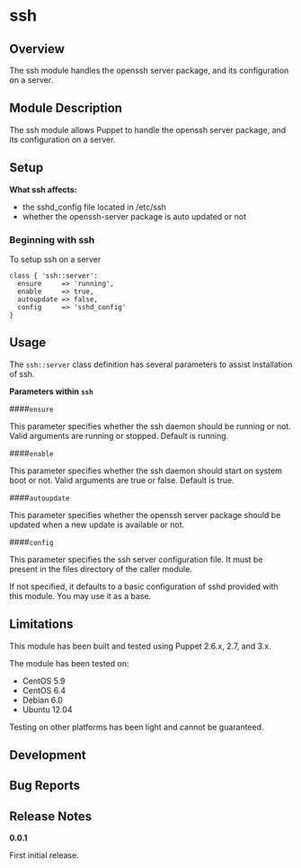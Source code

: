 ssh
====


Overview
--------

The ssh module handles the openssh server package, and its configuration on a server.


Module Description
-------------------

The ssh module allows Puppet to handle the openssh server package, and its configuration on a server.

Setup
-----

**What ssh affects:**

* the sshd_config file located in /etc/ssh
* whether the openssh-server package is auto updated or not
	
### Beginning with ssh

To setup ssh on a server

    class { 'ssh::server':
      ensure     => 'running',
      enable     => true,
      autoupdate => false,
      config     => 'sshd_config'
    }

Usage
------

The `ssh::server` class definition has several parameters to assist installation of ssh.

**Parameters within `ssh`**

####`ensure`

This parameter specifies whether the ssh daemon should be running or not.
Valid arguments are running or stopped. Default is running.

####`enable`

This parameter specifies whether the ssh daemon should start on system boot or not.
Valid arguments are true or false. Default is true.

####`autoupdate`

This parameter specifies whether the openssh server package should be updated when a new update is available or not.

####`config`

This parameter specifies the ssh server configuration file.
It must be present in the files directory of the caller module.

If not specified, it defaults to a basic configuration of sshd provided with this module. You may use it as a base.

Limitations
------------

This module has been built and tested using Puppet 2.6.x, 2.7, and 3.x.

The module has been tested on:

* CentOS 5.9
* CentOS 6.4
* Debian 6.0 
* Ubuntu 12.04

Testing on other platforms has been light and cannot be guaranteed. 

Development
------------

Bug Reports
-----------

Release Notes
--------------

**0.0.1**

First initial release.
